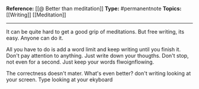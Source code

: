 
**Reference:** [[@ Better than meditation]]
**Type:** #permanentnote 
**Topics:** [[Writing]] [[Meditation]]

----
It can be quite hard to get a good grip of meditations. But free writing, its easy. Anyone can do it.

All you have to do is add a word limit and keep writing until you finish it. Don't pay attention to anything. Just write down your thougths. Don't stop, not even for a second. Just keep your words flwoignflowing. 

The correctness doesn't mater. What's even better? don't writing looking at  your screen. Type looking at your ekyboard



